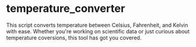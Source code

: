 # temperature_converter
This script converts temperature between Celsius, Fahrenheit, and Kelvin with ease. Whether you're working on scientific data or just curious about temperature coversions, this tool has got you covered.

